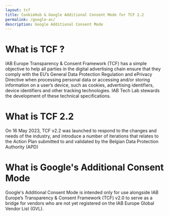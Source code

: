 ```yaml
---
layout: tcf
title: CookieHub & Google Additional Consent Mode for TCF 2.2
permalink: /google-ac/
description: Google Additional Consent Mode
---
```


# What is TCF ?
IAB Europe Transparency & Consent Framework (TCF) has a simple objective to help all parties in the digital advertising chain ensure that they comply with the EU’s General Data Protection Regulation and ePrivacy Directive when processing personal data or accessing and/or storing information on a user’s device, such as cookies, advertising identifiers, device identifiers and other tracking technologies. IAB Tech Lab stewards the development of these technical specifications.

# What is TCF 2.2

On 16 May 2023, TCF v2.2 was launched to respond to the changes and needs of the industry, and introduce a number of iterations that relates to the Action Plan submitted to and validated by the Belgian Data Protection Authority (APD)

# What is Google's Additional Consent Mode

Google's Additional Consent Mode is intended only for use alongside IAB Europe’s Transparency & Consent Framework (TCF) v2.0 to serve as a bridge for vendors who are not yet registered on the IAB Europe Global Vendor List (GVL).